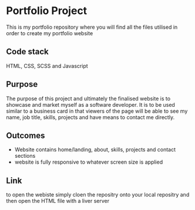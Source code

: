 # Portfolio Project
This is my portfolio repository where you will find all the files utilised in order to create my portfolio website

## Code stack 
HTML, CSS, SCSS and Javascript

## Purpose
The purpose of this project and ultimately the finalised website is to showcase and market myself as a software developer. It is to be used similar to a business card in that viewers of the page will be able to see my name, job title, skills, projects and have means to contact me directly. 

## Outcomes
- Website contains home/landing, about, skills, projects and contact sections
- website is fully responsive to whatever screen size is applied

## Link
to open the webiste simply cloen the repositry onto your local repositry and then open the HTML file with a liver server


